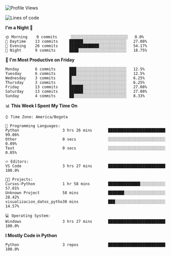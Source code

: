 <!--START_SECTION:waka-->
![Profile Views](http://img.shields.io/badge/Profile%20Views-0-blue)

![Lines of code](https://img.shields.io/badge/From%20Hello%20World%20I%27ve%20Written-3773%20lines%20of%20code-blue)

**I'm a Night 🦉** 

```text
🌞 Morning    0 commits      ░░░░░░░░░░░░░░░░░░░░░░░░░   0.0% 
🌆 Daytime    13 commits     ██████░░░░░░░░░░░░░░░░░░░   27.08% 
🌃 Evening    26 commits     █████████████░░░░░░░░░░░░   54.17% 
🌙 Night      9 commits      ████░░░░░░░░░░░░░░░░░░░░░   18.75%

```
📅 **I'm Most Productive on Friday** 

```text
Monday       6 commits      ███░░░░░░░░░░░░░░░░░░░░░░   12.5% 
Tuesday      6 commits      ███░░░░░░░░░░░░░░░░░░░░░░   12.5% 
Wednesday    3 commits      █░░░░░░░░░░░░░░░░░░░░░░░░   6.25% 
Thursday     3 commits      █░░░░░░░░░░░░░░░░░░░░░░░░   6.25% 
Friday       13 commits     ██████░░░░░░░░░░░░░░░░░░░   27.08% 
Saturday     13 commits     ██████░░░░░░░░░░░░░░░░░░░   27.08% 
Sunday       4 commits      ██░░░░░░░░░░░░░░░░░░░░░░░   8.33%

```


📊 **This Week I Spent My Time On** 

```text
⌚︎ Time Zone: America/Bogota

💬 Programming Languages: 
Python                   3 hrs 26 mins       █████████████████████████   99.86% 
Other                    0 secs              ░░░░░░░░░░░░░░░░░░░░░░░░░   0.09% 
Text                     0 secs              ░░░░░░░░░░░░░░░░░░░░░░░░░   0.05%

🔥 Editors: 
VS Code                  3 hrs 27 mins       █████████████████████████   100.0%

🐱‍💻 Projects: 
Cursos-Python            1 hr 58 mins        ██████████████░░░░░░░░░░░   57.01% 
Unknown Project          58 mins             ███████░░░░░░░░░░░░░░░░░░   28.42% 
visualizacion_datos_pytho30 mins             ███░░░░░░░░░░░░░░░░░░░░░░   14.57%

💻 Operating System: 
Windows                  3 hrs 27 mins       █████████████████████████   100.0%

```

**I Mostly Code in Python** 

```text
Python                   3 repos             █████████████████████████   100.0%

```



<!--END_SECTION:waka-->
